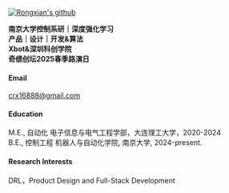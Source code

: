 

[![Rongxian's github](C:/Users/95718/Desktop/vscode/Program/crx16888.github.io/static/assets/favicon.ico)](https://github.com/crx16888)

**南京大学控制系研｜深度强化学习**\
**产品｜设计｜开发&算法**\
**Xbot&深圳科创学院**\
**奇绩创坛2025春季路演日**

#### Email
crx16888@gmail.com

#### Education
M.E., 自动化 电子信息与电气工程学部，大连理工大学，2020-2024\
B.E., 控制工程 机器人与自动化学院, 南京大学, 2024-present.

#### Research Interests
DRL，Product Design and Full-Stack Development

